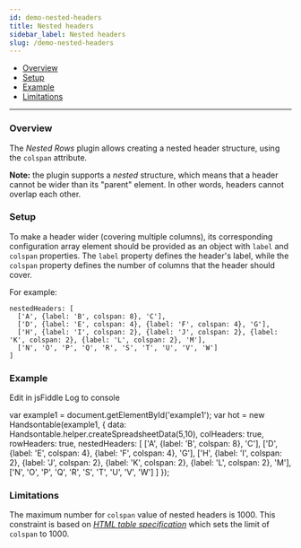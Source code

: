 ```yaml
---
id: demo-nested-headers
title: Nested headers
sidebar_label: Nested headers
slug: /demo-nested-headers
---
```


*   [Overview](#overview)
*   [Setup](#setup)
*   [Example](#example)
*   [Limitations](#limitations)

* * *

### Overview

The _Nested Rows_ plugin allows creating a nested header structure, using the `colspan` attribute.  
  
**Note:** the plugin supports a _nested_ structure, which means that a header cannot be wider than its "parent" element. In other words, headers cannot overlap each other.

### Setup

To make a header wider (covering multiple columns), its corresponding configuration array element should be provided as an object with `label` and `colspan` properties. The `label` property defines the header's label, while the `colspan` property defines the number of columns that the header should cover.  
  
For example:

    nestedHeaders: [
      ['A', {label: 'B', colspan: 8}, 'C'],
      ['D', {label: 'E', colspan: 4}, {label: 'F', colspan: 4}, 'G'],
      ['H', {label: 'I', colspan: 2}, {label: 'J', colspan: 2}, {label: 'K', colspan: 2}, {label: 'L', colspan: 2}, 'M'],
      ['N', 'O', 'P', 'Q', 'R', 'S', 'T', 'U', 'V', 'W']
    ]

### Example

Edit in jsFiddle Log to console

var example1 = document.getElementById('example1'); var hot = new Handsontable(example1, { data: Handsontable.helper.createSpreadsheetData(5,10), colHeaders: true, rowHeaders: true, nestedHeaders: \[ \['A', {label: 'B', colspan: 8}, 'C'\], \['D', {label: 'E', colspan: 4}, {label: 'F', colspan: 4}, 'G'\], \['H', {label: 'I', colspan: 2}, {label: 'J', colspan: 2}, {label: 'K', colspan: 2}, {label: 'L', colspan: 2}, 'M'\], \['N', 'O', 'P', 'Q', 'R', 'S', 'T', 'U', 'V', 'W'\] \] });

### Limitations

The maximum number for `colspan` value of nested headers is 1000. This constraint is based on [_HTML table specification_](https://html.spec.whatwg.org/multipage/tables.html#dom-tdth-colspan) which sets the limit of `colspan` to 1000.

